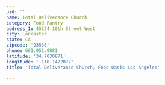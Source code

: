 ```yaml
---
uid: ''
name: Total Deliverance Church
category: Food Pantry
address_1: 45124 10th Street West
city: Lancaster
state: CA
zipcode: '93535'
phone: 661.951.9881
latitude: '34.7030871'
longitude: '-118.1472077'
title: 'Total Deliverance Church, Food Oasis Los Angeles'

---
```

